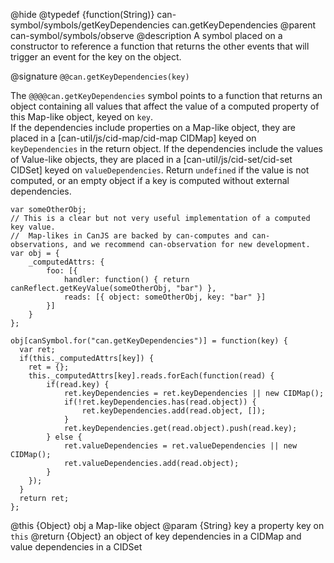 @hide
@typedef {function(String)} can-symbol/symbols/getKeyDependencies can.getKeyDependencies
@parent can-symbol/symbols/observe
@description A symbol placed on a constructor to reference a function that returns the other events that will trigger an event for the key on the object.

@signature `@@can.getKeyDependencies(key)`

The `@@@@can.getKeyDependencies` symbol points to a function that returns an object containing all values that affect the
value of a computed property of this Map-like object, keyed on `key`.  
If the dependencies include properties on a Map-like object, they are placed in a [can-util/js/cid-map/cid-map CIDMap] 
keyed on `keyDependencies` in the return object. If the dependencies include the values of Value-like objects, they are 
placed in a [can-util/js/cid-set/cid-set CIDSet] keyed on `valueDependencies`.
Return `undefined` if the value is not computed, or an empty object if a key is computed without external dependencies.

```
var someOtherObj;
// This is a clear but not very useful implementation of a computed key value.
//  Map-likes in CanJS are backed by can-computes and can-observations, and we recommend can-observation for new development.
var obj = {
	_computedAttrs: {
		foo: [{ 
			handler: function() { return canReflect.getKeyValue(someOtherObj, "bar") },
			reads: [{ object: someOtherObj, key: "bar" }]
		}]
	}
};

obj[canSymbol.for("can.getKeyDependencies")] = function(key) {
  var ret;
  if(this._computedAttrs[key]) {
  	ret = {};
  	this._computedAttrs[key].reads.forEach(function(read) {
  		if(read.key) {
  			ret.keyDependencies = ret.keyDependencies || new CIDMap();
  			if(!ret.keyDependencies.has(read.object)) {
  				ret.keyDependencies.add(read.object, []);
  			}
  			ret.keyDependencies.get(read.object).push(read.key);
  		} else {
  			ret.valueDependencies = ret.valueDependencies || new CIDMap();
  			ret.valueDependencies.add(read.object);
  		}
  	});
  }
  return ret;
};
```

@this {Object} obj a Map-like object
@param {String} key a property key on `this`
@return {Object} an object of key dependencies in a CIDMap and value dependencies in a CIDSet
